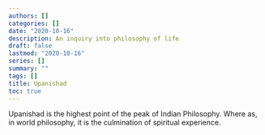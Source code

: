 ```yaml
---
authors: []
categories: []
date: "2020-10-16"
description: An inquiry into philosophy of life
draft: false
lastmod: "2020-10-16"
series: []
summary: ""
tags: []
title: Upanishad
toc: true
---
```

Upanishad is the highest point of the peak of Indian Philosophy. Where as, in world philosophy, it is the culmination of spiritual experience.